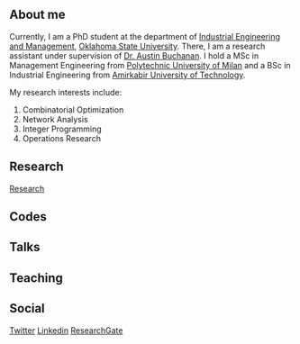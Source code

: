 ## About me 

Currently, I am a PhD student at the department of [Industrial Engineering and Management](https://iem.okstate.edu/), [Oklahoma State University](https://go.okstate.edu/). There, I am a research assistant under supervision of [Dr. Austin Buchanan](https://sites.google.com/site/austinlbuchanan/home). I hold a MSc in Management Engineering from [Polytechnic University of Milan](https://www.polimi.it/en/) and a BSc in Industrial Engineering from [Amirkabir University of Technology](http://aut.ac.ir/aut/).

My research interests include: 
1. Combinatorial Optimization
2. Network Analysis
3. Integer Programming
4. Operations Research 

## Research
[Research](./Research.md)

## Codes

## Talks

## Teaching

## Social
[Twitter](https://twitter.com/HASalemi)
[Linkedin](https://www.linkedin.com/in/hosseinali-salemi-a8762066/)
[ResearchGate](https://www.researchgate.net/profile/Hosseinali_Salemi)




